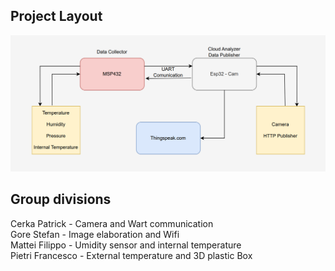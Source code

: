 ## Project Layout
![Alt text](Project%20Layout.png)
## Group divisions
Cerka Patrick - Camera and Wart communication \
Gore Stefan - Image elaboration and Wifi \
Mattei Filippo - Umidity sensor and internal temperature \
Pietri Francesco - External temperature and 3D plastic Box 

